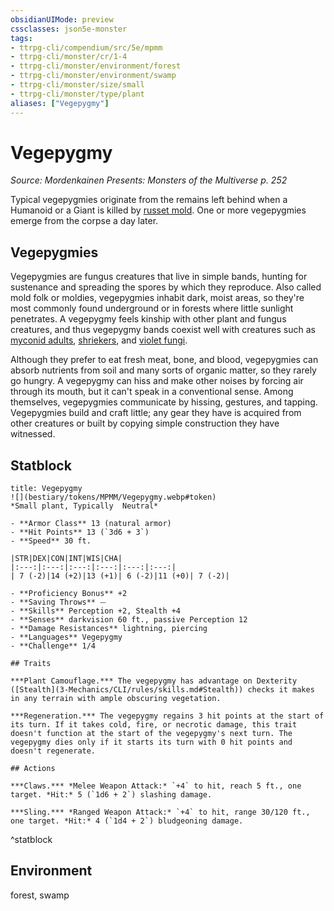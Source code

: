 ```yaml
---
obsidianUIMode: preview
cssclasses: json5e-monster
tags:
- ttrpg-cli/compendium/src/5e/mpmm
- ttrpg-cli/monster/cr/1-4
- ttrpg-cli/monster/environment/forest
- ttrpg-cli/monster/environment/swamp
- ttrpg-cli/monster/size/small
- ttrpg-cli/monster/type/plant
aliases: ["Vegepygmy"]
---
```

# Vegepygmy
*Source: Mordenkainen Presents: Monsters of the Multiverse p. 252*  

Typical vegepygmies originate from the remains left behind when a Humanoid or a Giant is killed by [russet mold](3-Mechanics/CLI/traps-hazards/russet-mold-vgm.md). One or more vegepygmies emerge from the corpse a day later.

## Vegepygmies

Vegepygmies are fungus creatures that live in simple bands, hunting for sustenance and spreading the spores by which they reproduce. Also called mold folk or moldies, vegepygmies inhabit dark, moist areas, so they're most commonly found underground or in forests where little sunlight penetrates. A vegepygmy feels kinship with other plant and fungus creatures, and thus vegepygmy bands coexist well with creatures such as [myconid adults](3-Mechanics/CLI/bestiary/plant/myconid-adult.md), [shriekers](3-Mechanics/CLI/bestiary/plant/shrieker.md), and [violet fungi](3-Mechanics/CLI/bestiary/plant/violet-fungus.md).

Although they prefer to eat fresh meat, bone, and blood, vegepygmies can absorb nutrients from soil and many sorts of organic matter, so they rarely go hungry. A vegepygmy can hiss and make other noises by forcing air through its mouth, but it can't speak in a conventional sense. Among themselves, vegepygmies communicate by hissing, gestures, and tapping. Vegepygmies build and craft little; any gear they have is acquired from other creatures or built by copying simple construction they have witnessed.

## Statblock

```ad-statblock
title: Vegepygmy
![](bestiary/tokens/MPMM/Vegepygmy.webp#token)
*Small plant, Typically  Neutral*

- **Armor Class** 13 (natural armor)
- **Hit Points** 13 (`3d6 + 3`)
- **Speed** 30 ft.

|STR|DEX|CON|INT|WIS|CHA|
|:---:|:---:|:---:|:---:|:---:|:---:|
| 7 (-2)|14 (+2)|13 (+1)| 6 (-2)|11 (+0)| 7 (-2)|

- **Proficiency Bonus** +2
- **Saving Throws** ⏤
- **Skills** Perception +2, Stealth +4
- **Senses** darkvision 60 ft., passive Perception 12
- **Damage Resistances** lightning, piercing
- **Languages** Vegepygmy
- **Challenge** 1/4

## Traits

***Plant Camouflage.*** The vegepygmy has advantage on Dexterity ([Stealth](3-Mechanics/CLI/rules/skills.md#Stealth)) checks it makes in any terrain with ample obscuring vegetation.

***Regeneration.*** The vegepygmy regains 3 hit points at the start of its turn. If it takes cold, fire, or necrotic damage, this trait doesn't function at the start of the vegepygmy's next turn. The vegepygmy dies only if it starts its turn with 0 hit points and doesn't regenerate.

## Actions

***Claws.*** *Melee Weapon Attack:* `+4` to hit, reach 5 ft., one target. *Hit:* 5 (`1d6 + 2`) slashing damage.

***Sling.*** *Ranged Weapon Attack:* `+4` to hit, range 30/120 ft., one target. *Hit:* 4 (`1d4 + 2`) bludgeoning damage.
```
^statblock

## Environment

forest, swamp